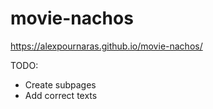 # movie-nachos

https://alexpournaras.github.io/movie-nachos/

TODO:
- Create subpages
- Add correct texts